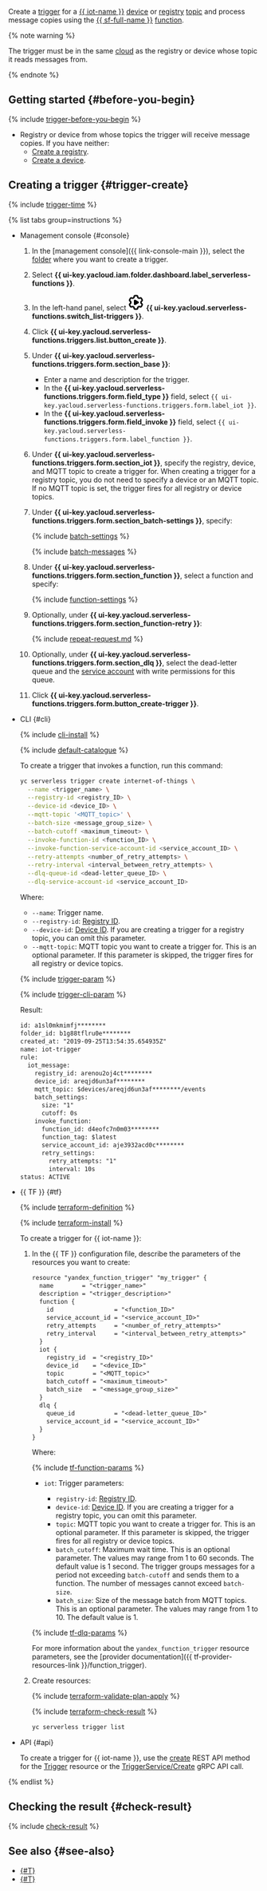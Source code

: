 Create a [trigger](../../functions/concepts/trigger/iot-core-trigger.md) for a [{{ iot-name }}](../../iot-core/) [device](../../iot-core/concepts/index.md#device) or [registry](../../iot-core/concepts/index.md#registry) [topic](../../iot-core/concepts/topic/index.md) and process message copies using the [{{ sf-full-name }}](../../functions/) [function](../../functions/concepts/function.md).

{% note warning %}

The trigger must be in the same [cloud](../../resource-manager/concepts/resources-hierarchy.md#cloud) as the registry or device whose topic it reads messages from.

{% endnote %}

## Getting started {#before-you-begin}

{% include [trigger-before-you-begin](trigger-before-you-begin.md) %}

* Registry or device from whose topics the trigger will receive message copies. If you have neither:
  * [Create a registry](../../iot-core/operations/registry/registry-create.md).
  * [Create a device](../../iot-core/operations/device/device-create.md).

## Creating a trigger {#trigger-create}

{% include [trigger-time](trigger-time.md) %}

{% list tabs group=instructions %}

- Management console {#console}

  1. In the [management console]({{ link-console-main }}), select the [folder](../../resource-manager/concepts/resources-hierarchy.md#folder) where you want to create a trigger.
  
  1. Select **{{ ui-key.yacloud.iam.folder.dashboard.label_serverless-functions }}**.
  
  1. In the left-hand panel, select ![image](../../_assets/console-icons/gear-play.svg) **{{ ui-key.yacloud.serverless-functions.switch_list-triggers }}**.
  
  1. Click **{{ ui-key.yacloud.serverless-functions.triggers.list.button_create }}**.
  
  1. Under **{{ ui-key.yacloud.serverless-functions.triggers.form.section_base }}**:
     
     * Enter a name and description for the trigger.
     * In the **{{ ui-key.yacloud.serverless-functions.triggers.form.field_type }}** field, select `{{ ui-key.yacloud.serverless-functions.triggers.form.label_iot }}`.
     * In the **{{ ui-key.yacloud.serverless-functions.triggers.form.field_invoke }}** field, select `{{ ui-key.yacloud.serverless-functions.triggers.form.label_function }}`.
  
  1. Under **{{ ui-key.yacloud.serverless-functions.triggers.form.section_iot }}**, specify the registry, device, and MQTT topic to create a trigger for. When creating a trigger for a registry topic, you do not need to specify a device or an MQTT topic. If no MQTT topic is set, the trigger fires for all registry or device topics.
  
  1. Under **{{ ui-key.yacloud.serverless-functions.triggers.form.section_batch-settings }}**, specify:

     {% include [batch-settings](batch-settings.md) %}

     {% include [batch-messages](batch-messages.md) %}
  
  1. Under **{{ ui-key.yacloud.serverless-functions.triggers.form.section_function }}**, select a function and specify:

     {% include [function-settings](function-settings.md) %}

  1. Optionally, under **{{ ui-key.yacloud.serverless-functions.triggers.form.section_function-retry }}**:

     {% include [repeat-request.md](repeat-request.md) %}

  1. Optionally, under **{{ ui-key.yacloud.serverless-functions.triggers.form.section_dlq }}**, select the dead-letter queue and the [service account](../../iam/concepts/users/service-accounts.md) with write permissions for this queue.
  1. Click **{{ ui-key.yacloud.serverless-functions.triggers.form.button_create-trigger }}**.

- CLI {#cli}

  {% include [cli-install](../cli-install.md) %}

  {% include [default-catalogue](../default-catalogue.md) %}

  To create a trigger that invokes a function, run this command:

  ```bash
  yc serverless trigger create internet-of-things \
    --name <trigger_name> \
    --registry-id <registry_ID> \
    --device-id <device_ID> \
    --mqtt-topic '<MQTT_topic>' \
    --batch-size <message_group_size> \
    --batch-cutoff <maximum_timeout> \
    --invoke-function-id <function_ID> \
    --invoke-function-service-account-id <service_account_ID> \
    --retry-attempts <number_of_retry_attempts> \
    --retry-interval <interval_between_retry_attempts> \
    --dlq-queue-id <dead-letter_queue_ID> \
    --dlq-service-account-id <service_account_ID>
  ```

  Where:
  * `--name`: Trigger name.
  * `--registry-id`: [Registry ID](../../iot-core/operations/registry/registry-list.md).
  * `--device-id`: [Device ID](../../iot-core/operations/device/device-list.md). If you are creating a trigger for a registry topic, you can omit this parameter.
  * `--mqtt-topic`: MQTT topic you want to create a trigger for. This is an optional parameter. If this parameter is skipped, the trigger fires for all registry or device topics.

  {% include [trigger-param](../iot-core/trigger-param-cf.md) %}

  {% include [trigger-cli-param](trigger-cli-param.md) %}

  Result:

  ```text
  id: a1sl0mkmimfj********
  folder_id: b1g88tflru0e********
  created_at: "2019-09-25T13:54:35.654935Z"
  name: iot-trigger
  rule:
    iot_message:
      registry_id: arenou2oj4ct********
      device_id: areqjd6un3af********
      mqtt_topic: $devices/areqjd6un3af********/events
      batch_settings:
        size: "1"
        cutoff: 0s
      invoke_function:
        function_id: d4eofc7n0m03********
        function_tag: $latest
        service_account_id: aje3932acd0c********
        retry_settings:
          retry_attempts: "1"
          interval: 10s
  status: ACTIVE
  ```

- {{ TF }} {#tf}

  {% include [terraform-definition](../../_tutorials/_tutorials_includes/terraform-definition.md) %}

  {% include [terraform-install](../../_includes/terraform-install.md) %}

  To create a trigger for {{ iot-name }}:

  1. In the {{ TF }} configuration file, describe the parameters of the resources you want to create:

     ```
     resource "yandex_function_trigger" "my_trigger" {
       name        = "<trigger_name>"
       description = "<trigger_description>"
       function {
         id                 = "<function_ID>"
         service_account_id = "<service_account_ID>"
         retry_attempts     = "<number_of_retry_attempts>"
         retry_interval     = "<interval_between_retry_attempts>"
       }
       iot {
         registry_id  = "<registry_ID>"
         device_id    = "<device_ID>"
         topic        = "<MQTT_topic>"
         batch_cutoff = "<maximum_timeout>"
         batch_size   = "<message_group_size>"
       }
       dlq {
         queue_id           = "<dead-letter_queue_ID>"
         service_account_id = "<service_account_ID>"
       }
     }
     ```

     Where:

     {% include [tf-function-params](tf-function-params.md) %}

     * `iot`: Trigger parameters:

        * `registry-id`: [Registry ID](../../iot-core/operations/registry/registry-list.md).
        * `device-id`: [Device ID](../../iot-core/operations/device/device-list.md). If you are creating a trigger for a registry topic, you can omit this parameter.
        * `topic`: MQTT topic you want to create a trigger for. This is an optional parameter. If this parameter is skipped, the trigger fires for all registry or device topics.
        * `batch_cutoff`: Maximum wait time. This is an optional parameter. The values may range from 1 to 60 seconds. The default value is 1 second. The trigger groups messages for a period not exceeding `batch-cutoff` and sends them to a function. The number of messages cannot exceed `batch-size`.
        * `batch_size`: Size of the message batch from MQTT topics. This is an optional parameter. The values may range from 1 to 10. The default value is 1.

     {% include [tf-dlq-params](../serverless-containers/tf-dlq-params.md) %}

     For more information about the `yandex_function_trigger` resource parameters, see the [provider documentation]({{ tf-provider-resources-link }}/function_trigger).

  1. Create resources:

     {% include [terraform-validate-plan-apply](../../_tutorials/_tutorials_includes/terraform-validate-plan-apply.md) %}

     {% include [terraform-check-result](../../_tutorials/_tutorials_includes/terraform-check-result.md) %}

     ```bash
     yc serverless trigger list
     ```

- API {#api}

  To create a trigger for {{ iot-name }}, use the [create](../../functions/triggers/api-ref/Trigger/create.md) REST API method for the [Trigger](../../functions/triggers/api-ref/Trigger/index.md) resource or the [TriggerService/Create](../../functions/triggers/api-ref/grpc/Trigger/create.md) gRPC API call.

{% endlist %}

## Checking the result {#check-result}

{% include [check-result](check-result.md) %}

## See also {#see-also}

* [{#T}](../../serverless-containers/operations/iot-core-trigger-create.md)
* [{#T}](../../api-gateway/operations/trigger/iot-core-trigger-create.md)
